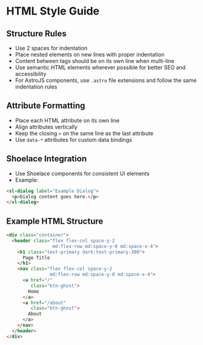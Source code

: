 # HTML Style Guide

## Structure Rules

- Use 2 spaces for indentation
- Place nested elements on new lines with proper indentation
- Content between tags should be on its own line when multi-line
- Use semantic HTML elements wherever possible for better SEO and accessibility
- For AstroJS components, use `.astro` file extensions and follow the same indentation rules

## Attribute Formatting

- Place each HTML attribute on its own line
- Align attributes vertically
- Keep the closing `>` on the same line as the last attribute
- Use `data-*` attributes for custom data bindings

## Shoelace Integration

- Use Shoelace components for consistent UI elements
- Example:

```html
<sl-dialog label="Example Dialog">
  <p>Dialog content goes here.</p>
</sl-dialog>
```

## Example HTML Structure

```html
<div class="container">
  <header class="flex flex-col space-y-2
                 md:flex-row md:space-y-0 md:space-x-4">
    <h1 class="text-primary dark:text-primary-300">
      Page Title
    </h1>
    <nav class="flex flex-col space-y-2
                md:flex-row md:space-y-0 md:space-x-4">
      <a href="/"
         class="btn-ghost">
        Home
      </a>
      <a href="/about"
         class="btn-ghost">
        About
      </a>
    </nav>
  </header>
</div>
```

